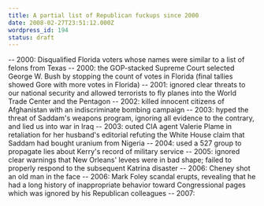 ```yaml
---
title: A partial list of Republican fuckups since 2000
date: 2008-02-27T23:51:12.000Z
wordpress_id: 194
status: draft
---
```


\-- 2000: Disqualified Florida voters whose names were similar to a list of felons from Texas -- 2000: the GOP-stacked Supreme Court selected George W. Bush by stopping the count of votes in Florida (final tallies showed Gore with more votes in Florida) -- 2001: ignored clear threats to our national security and allowed terrorists to fly planes into the World Trade Center and the Pentagon -- 2002: killed innocent citizens of Afghanistan with an indiscriminate bombing campaign -- 2003: hyped the threat of Saddam's weapons program, ignoring all evidence to the contrary, and lied us into war in Iraq -- 2003: outed CIA agent Valerie Plame in retaliation for her husband's editorial refuting the White House claim that Saddam had bought uranium from Nigeria -- 2004: used a 527 group to propagate lies about Kerry's record of military service -- 2005: ignored clear warnings that New Orleans' levees were in bad shape; failed to properly respond to the subsequent Katrina disaster -- 2006: Cheney shot an old man in the face -- 2006: Mark Foley scandal erupts, revealing that he had a long history of inappropriate behavior toward Congressional pages which was ignored by his Republican colleagues -- 2007: 


